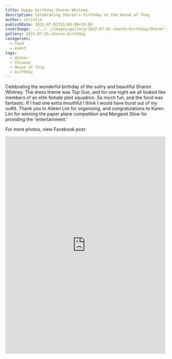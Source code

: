 ```yaml
---
title: Happy birthday Sharon Whitney
description: Celebrating Sharon's birthday at the House of Tong
author: christie
publishDate: 2022-07-01T21:00:00+10:00
coverImage: ../../../images/gallery/2022-07-01-sharon-birthday/Sharon's Birthday (27).jpeg
gallery: 2022-07-01-sharon-birthday
categories:
  - food
  - event
tags:
  - dinner
  - Chinese
  - House of Tong
  - birthday
---
```


Celebrating the wonderful birthday of the sultry and beautiful Sharon Whitney. The dress theme was Top Gun, and for one night we all looked like members of an elite female pilot squadron. So much fun, and the food was fantastic. If I had one extra mouthful I think I would have burst out of my outfit. Thank you to Aileen Lim for organising, and congratulations
to Karen Lim for winning the paper plane competition and Margaret Stow for providing the 'entertainment.'

For more photos, view Facebook post:

<iframe src="https://www.facebook.com/plugins/post.php?href=https%3A%2F%2Fwww.facebook.com%2Fchris1.tham%2Fposts%2Fpfbid033AiXdRW3HGtn6eCnjNta38J44sJ4xey5cVFT8eF1n1rUNgWdWxN5QDaYDnnWmQ3yl&show_text=true&width=500" width="500" height="678" style="border:none;overflow:hidden" scrolling="no" frameborder="0" allowfullscreen="true" allow="autoplay; clipboard-write; encrypted-media; picture-in-picture; web-share"></iframe>
